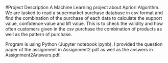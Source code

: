 #Project Description
A Machine Learning project about Apriori Algorithm. We are tasked to read a supermarket purchase database in csv format and find the combination of the purchase of each data to calculate the support value, confidence value and lift value. This is to check the validity and how often customers given in the csv purchase the combination of products as well as the pattern of purchase.

Program is using Python (Jupyter notebook ipynb). I provided the question paper of the assignment in Assignment2.pdf as well as the answers in Assignment2Answers.pdf.
